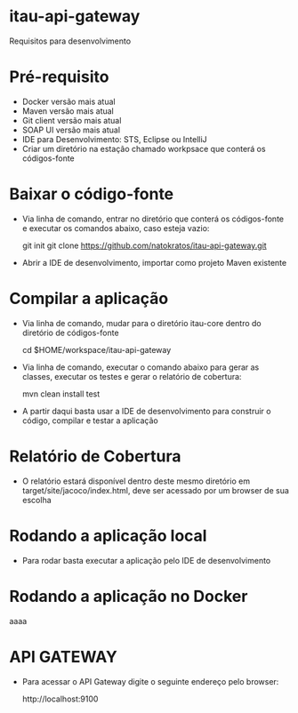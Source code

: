 # itau-api-gateway

Requisitos para desenvolvimento

# Pré-requisito
- Docker versão mais atual
- Maven versão mais atual
- Git client versão mais atual
- SOAP UI versão mais atual
- IDE para Desenvolvimento: STS, Eclipse ou IntelliJ
- Criar um diretório na estação chamado workpsace que conterá os códigos-fonte

# Baixar o código-fonte

- Via linha de comando, entrar no diretório que conterá os códigos-fonte e executar os comandos abaixo, caso esteja vazio:

	git init
	git clone https://github.com/natokratos/itau-api-gateway.git

- Abrir a IDE de desenvolvimento, importar como projeto Maven existente

# Compilar a aplicação

- Via linha de comando, mudar para o diretório itau-core dentro do diretório de códigos-fonte
  
	cd $HOME/workspace/itau-api-gateway
  
- Via linha de comando, executar o comando abaixo para gerar as classes, executar os testes e gerar o relatório de cobertura:

	mvn clean install test  

- A partir daqui basta usar a IDE de desenvolvimento para construir o código, compilar e testar a aplicação

# Relatório de Cobertura

- O relatório estará disponível dentro deste mesmo diretório em target/site/jacoco/index.html, deve ser acessado por um browser de sua escolha

# Rodando a aplicação local
  
- Para rodar basta executar a aplicação pelo IDE de desenvolvimento

# Rodando a aplicação no Docker

aaaa

# API GATEWAY

- Para acessar o API Gateway digite o seguinte endereço pelo browser:

	http://localhost:9100
